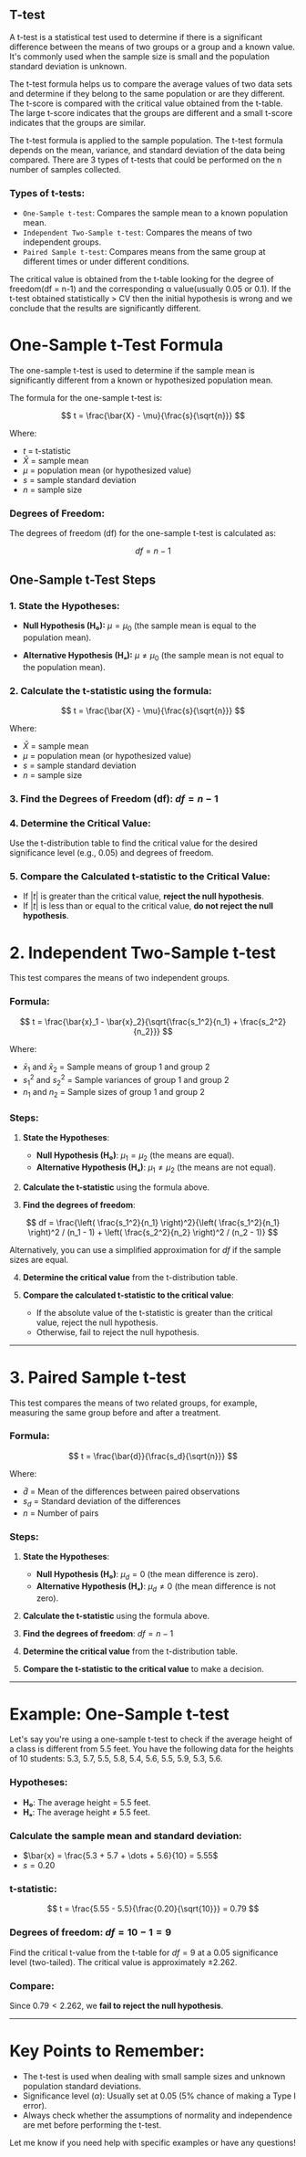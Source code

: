 ## T-test

 A t-test is a statistical test used to determine if there is a significant difference between the means of two groups or a group and a known value. It's commonly used when the sample size is small and the population standard deviation is unknown.

The t-test formula helps us to compare the average values of two data sets and determine if they belong to the same population or are they different. The t-score is compared with the critical value obtained from the t-table. The large t-score indicates that the groups are different and a small t-score indicates that the groups are similar.


The t-test formula is applied to the sample population. The t-test formula depends on the mean, variance, and standard deviation of the data being compared. There are 3 types of t-tests that could be performed on the n number of samples collected.

### Types of t-tests:
- `One-Sample t-test`: Compares the sample mean to a known population mean.
- `Independent Two-Sample t-test`: Compares the means of two independent groups.
- `Paired Sample t-test`: Compares means from the same group at different times or under different conditions.


The critical value is obtained from the t-table looking for the degree of freedom(df = n-1) and the corresponding α value(usually 0.05 or 0.1). If the t-test obtained statistically > CV then the initial hypothesis is wrong and we conclude that the results are significantly different.




# One-Sample t-Test Formula

The one-sample t-test is used to determine if the sample mean is significantly different from a known or hypothesized population mean.

The formula for the one-sample t-test is:

$$
t = \frac{\bar{X} - \mu}{\frac{s}{\sqrt{n}}}
$$

Where:
- $t$ = t-statistic
- $\bar{X}$ = sample mean
- $\mu$ = population mean (or hypothesized value)
- $s$ = sample standard deviation
- $n$ = sample size

### Degrees of Freedom:
The degrees of freedom (df) for the one-sample t-test is calculated as:

$$
df = n - 1
$$

## One-Sample t-Test Steps

### 1. State the Hypotheses:
- **Null Hypothesis (H₀):** $\mu = \mu_0$ (the sample mean is equal to the population mean).
  
- **Alternative Hypothesis (Hₐ):** $\mu \neq \mu_0$ (the sample mean is not equal to the population mean).

### 2. Calculate the t-statistic using the formula:

$$
t = \frac{\bar{X} - \mu}{\frac{s}{\sqrt{n}}}
$$

Where:
- $\bar{X}$ = sample mean
- $\mu$ = population mean (or hypothesized value)
- $s$ = sample standard deviation
- $n$ = sample size

### 3. Find the Degrees of Freedom (df): $df = n - 1$

### 4. Determine the Critical Value:
Use the t-distribution table to find the critical value for the desired significance level (e.g., 0.05) and degrees of freedom.

### 5. Compare the Calculated t-statistic to the Critical Value:
- If $|t|$ is greater than the critical value, **reject the null hypothesis**.
- If $|t|$ is less than or equal to the critical value, **do not reject the null hypothesis**.


# 2. Independent Two-Sample t-test

This test compares the means of two independent groups.

### Formula:

$$
t = \frac{\bar{x}_1 - \bar{x}_2}{\sqrt{\frac{s_1^2}{n_1} + \frac{s_2^2}{n_2}}}
$$

Where:
- $\bar{x}_1$ and $\bar{x}_2$ = Sample means of group 1 and group 2
- $s_1^2$ and $s_2^2$ = Sample variances of group 1 and group 2
- $n_1$ and $n_2$ = Sample sizes of group 1 and group 2

### Steps:
1. **State the Hypotheses**:
   - **Null Hypothesis (H₀)**:  $\mu_1 = \mu_2$ (the means are equal).
   - **Alternative Hypothesis (Hₐ)**: $\mu_1 \neq \mu_2$ (the means are not equal).
   
2. **Calculate the t-statistic** using the formula above.

3. **Find the degrees of freedom**:

$$
df = \frac{\left( \frac{s_1^2}{n_1} \right)^2}{\left( \frac{s_1^2}{n_1} \right)^2 / (n_1 - 1) + \left( \frac{s_2^2}{n_2} \right)^2 / (n_2 - 1)}
$$

   Alternatively, you can use a simplified approximation for $df$ if the sample sizes are equal.

4. **Determine the critical value** from the t-distribution table.

5. **Compare the calculated t-statistic to the critical value**:
   - If the absolute value of the t-statistic is greater than the critical value, reject the null hypothesis.
   - Otherwise, fail to reject the null hypothesis.

---

# 3. Paired Sample t-test

This test compares the means of two related groups, for example, measuring the same group before and after a treatment.

### Formula:

$$
t = \frac{\bar{d}}{\frac{s_d}{\sqrt{n}}}
$$

Where:
- $\bar{d}$ = Mean of the differences between paired observations
- $s_d$ = Standard deviation of the differences
- $n$ = Number of pairs

### Steps:
1. **State the Hypotheses**:
   - **Null Hypothesis (H₀)**: $\mu_d = 0$ (the mean difference is zero).
   - **Alternative Hypothesis (Hₐ)**: $\mu_d \neq 0$ (the mean difference is not zero).

2. **Calculate the t-statistic** using the formula above.

3. **Find the degrees of freedom**: $df = n - 1$

4. **Determine the critical value** from the t-distribution table.

5. **Compare the t-statistic to the critical value** to make a decision.

---

# Example: One-Sample t-test

Let's say you're using a one-sample t-test to check if the average height of a class is different from 5.5 feet. You have the following data for the heights of 10 students: 5.3, 5.7, 5.5, 5.8, 5.4, 5.6, 5.5, 5.9, 5.3, 5.6.

### Hypotheses:
- **H₀**: The average height = 5.5 feet.
- **Hₐ**: The average height ≠ 5.5 feet.

### Calculate the sample mean and standard deviation:
- $\bar{x} = \frac{5.3 + 5.7 + \dots + 5.6}{10} = 5.55$
- $s = 0.20$

### t-statistic:

$$
t = \frac{5.55 - 5.5}{\frac{0.20}{\sqrt{10}}} = 0.79
$$

### Degrees of freedom:  $df = 10 - 1 = 9$

Find the critical t-value from the t-table for $df = 9$ at a 0.05 significance level (two-tailed). The critical value is approximately ±2.262.

### Compare:
Since $0.79 < 2.262$, we **fail to reject the null hypothesis**.

---

# Key Points to Remember:
- The t-test is used when dealing with small sample sizes and unknown population standard deviations.
- Significance level ($\alpha$): Usually set at 0.05 (5% chance of making a Type I error).
- Always check whether the assumptions of normality and independence are met before performing the t-test.

Let me know if you need help with specific examples or have any questions!

